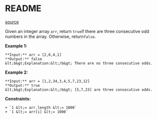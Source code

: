 # README #

[source](https://leetcode.com/problems/three-consecutive-odds/)

Given an integer array `arr`, return `true`if there are three consecutive odd numbers in the array. Otherwise, return`false`.

**Example 1:**

```
**Input:** arr = [2,6,4,1]
**Output:** false
&lt;b&gt;Explanation:&lt;/b&gt; There are no three consecutive odds.

```


**Example 2:**

```
**Input:** arr = [1,2,34,3,4,5,7,23,12]
**Output:** true
&lt;b&gt;Explanation:&lt;/b&gt; [5,7,23] are three consecutive odds.

```



**Constraints:**


	+ `1 &lt;= arr.length &lt;= 1000`
	+ `1 &lt;= arr[i] &lt;= 1000`



